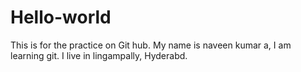 # Hello-world
This is for the practice on Git hub.
My name is naveen kumar a, I am learning git.
I live in lingampally, Hyderabd.
